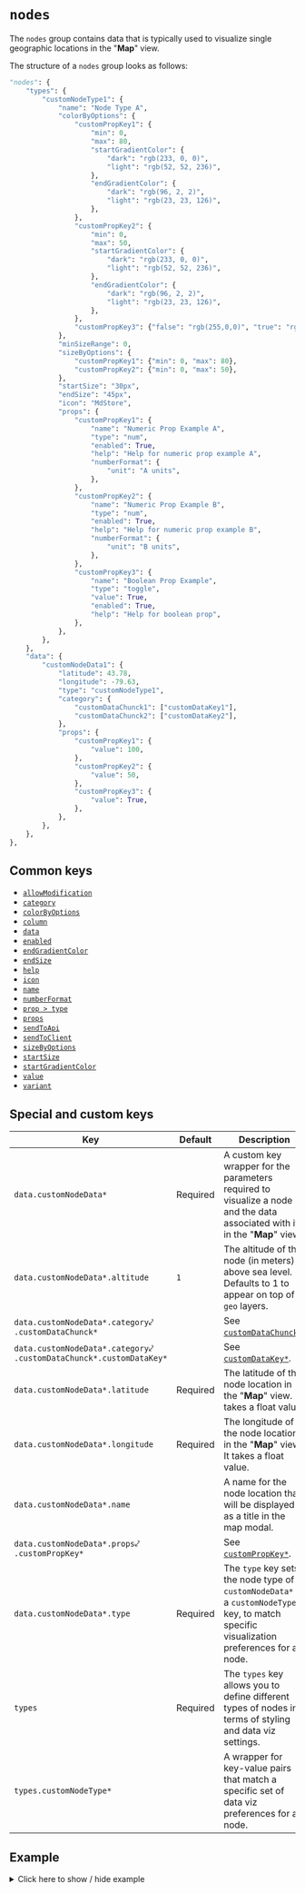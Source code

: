 # `nodes`
The `nodes` group contains data that is typically used to visualize single geographic locations in the "**Map**" view.

The structure of a `nodes` group looks as follows:
```py
"nodes": {
    "types": {
        "customNodeType1": {
            "name": "Node Type A",
            "colorByOptions": {
                "customPropKey1": {
                    "min": 0,
                    "max": 80,
                    "startGradientColor": {
                        "dark": "rgb(233, 0, 0)",
                        "light": "rgb(52, 52, 236)",
                    },
                    "endGradientColor": {
                        "dark": "rgb(96, 2, 2)",
                        "light": "rgb(23, 23, 126)",
                    },
                },
                "customPropKey2": {
                    "min": 0,
                    "max": 50,
                    "startGradientColor": {
                        "dark": "rgb(233, 0, 0)",
                        "light": "rgb(52, 52, 236)",
                    },
                    "endGradientColor": {
                        "dark": "rgb(96, 2, 2)",
                        "light": "rgb(23, 23, 126)",
                    },
                },
                "customPropKey3": {"false": "rgb(255,0,0)", "true": "rgb(0,255,0)"},
            },
            "minSizeRange": 0,
            "sizeByOptions": {
                "customPropKey1": {"min": 0, "max": 80},
                "customPropKey2": {"min": 0, "max": 50},
            },
            "startSize": "30px",
            "endSize": "45px",
            "icon": "MdStore",
            "props": {
                "customPropKey1": {
                    "name": "Numeric Prop Example A",
                    "type": "num",
                    "enabled": True,
                    "help": "Help for numeric prop example A",
                    "numberFormat": {
                        "unit": "A units",
                    },
                },
                "customPropKey2": {
                    "name": "Numeric Prop Example B",
                    "type": "num",
                    "enabled": True,
                    "help": "Help for numeric prop example B",
                    "numberFormat": {
                        "unit": "B units",
                    },
                },
                "customPropKey3": {
                    "name": "Boolean Prop Example",
                    "type": "toggle",
                    "value": True,
                    "enabled": True,
                    "help": "Help for boolean prop",
                },
            },
        },
    },
    "data": {
        "customNodeData1": {
            "latitude": 43.78,
            "longitude": -79.63,
            "type": "customNodeType1",
            "category": {
                "customDataChunck1": ["customDataKey1"],
                "customDataChunck2": ["customDataKey2"],
            },
            "props": {
                "customPropKey1": {
                    "value": 100,
                },
                "customPropKey2": {
                    "value": 50,
                },
                "customPropKey3": {
                    "value": True,
                },
            },
        },
    },
},
```

## Common keys
- [`allowModification`](../common_keys/common_keys.md#allowModification)
- [`category`](../common_keys/common_keys.md#category)
- [`colorByOptions`](../common_keys/common_keys.md#colorByOptions)
- [`column`](../common_keys/common_keys.md#column)
- [`data`](../common_keys/common_keys.md#data)
- [`enabled`](../common_keys/common_keys.md#enabled)
- [`endGradientColor`](../common_keys/common_keys.md#endGradientColor)
- [`endSize`](../common_keys/common_keys.md#endSize)
- [`help`](../common_keys/props.md#help)
- [`icon`](../common_keys/common_keys.md#icon)
- [`name`](../common_keys/common_keys.md#name)
- [`numberFormat`](../common_keys/common_keys.md#number-format)
- [`prop > type`](../common_keys/props.md#prop-type)
- [`props`](../common_keys/common_keys.md#props-short)
- [`sendToApi`](../common_keys/common_keys.md#sendToApi)
- [`sendToClient`](../common_keys/common_keys.md#sendToClient)
- [`sizeByOptions`](../common_keys/common_keys.md#sizeByOptions)
- [`startSize`](../common_keys/common_keys.md#startSize)
- [`startGradientColor`](../common_keys/common_keys.md#startGradientColor)
- [`value`](../common_keys/props.md#value)
- [`variant`](../common_keys/props.md#variant)

## Special and custom keys
Key | Default | Description
--- | ------- | -----------
<a name="node-data-point">`data.customNodeData*`</a> | Required | A custom key wrapper for the parameters required to visualize a node and the data associated with it in the "**Map**" view.
`data.customNodeData*.altitude` | `1` | The altitude of the node (in meters) above sea level. Defaults to 1 to appear on top of `geo` layers.
`data.customNodeData*.category`&swarhk;<br>`.customDataChunck*` | | See [`customDataChunck*`](categories.md#customDataChunck).
`data.customNodeData*.category`&swarhk;<br>`.customDataChunck*.customDataKey*` | | See [`customDataKey*`](categories.md#customDataKey).
`data.customNodeData*.latitude` | Required | The latitude of the node location in the "**Map**" view. It takes a float value.
`data.customNodeData*.longitude` | Required | The longitude of the node location in the "**Map**" view. It takes a float value.
`data.customNodeData*.name` | | A name for the node location that will be displayed as a title in the map modal.
`data.customNodeData*.props`&swarhk;<br>`.customPropKey*` | | See [`customPropKey*`](../common_keys/props.md#customPropKey).
`data.customNodeData*.type` | Required | The `type` key sets the node type of `customNodeData*` to a `customNodeType*` key, to match specific visualization preferences for a node.
`types` | Required | The `types` key allows you to define different types of nodes in terms of styling and data viz settings.
<a name="node-type">`types.customNodeType*`</a> | | A wrapper for key-value pairs that match a specific set of data viz preferences for a node.

## Example

<details>
  <summary>Click here to show / hide example</summary>

```py
"nodes": {
    "types": {
        "nodeTypeA": {
            "name": "Node Type A",
            "colorByOptions": {
                "numericPropExampleA": {
                    "min": 0,
                    "max": 80,
                    "startGradientColor": {
                        "dark": "rgb(233, 0, 0)",
                        "light": "rgb(52, 52, 236)",
                    },
                    "endGradientColor": {
                        "dark": "rgb(96, 2, 2)",
                        "light": "rgb(23, 23, 126)",
                    },
                },
                "numericPropExampleB": {
                    "min": 0,
                    "max": 50,
                    "startGradientColor": {
                        "dark": "rgb(233, 0, 0)",
                        "light": "rgb(52, 52, 236)",
                    },
                    "endGradientColor": {
                        "dark": "rgb(96, 2, 2)",
                        "light": "rgb(23, 23, 126)",
                    },
                },
                "booleanPropExample": {"false": "rgb(255,0,0)", "true": "rgb(0,255,0)"},
            },
            "minSizeRange": 0,
            "sizeByOptions": {
                "numericPropExampleA": {"min": 0, "max": 80},
                "numericPropExampleB": {"min": 0, "max": 50},
            },
            "startSize": "30px",
            "endSize": "45px",
            "icon": "MdStore",
            "props": {
                "numericPropExampleA": {
                    "name": "Numeric Prop Example A",
                    "type": "num",
                    "enabled": True,
                    "help": "Help for numeric prop example A",
                    "numberFormat": {
                        "unit": "A units",
                    },
                },
                "numericPropExampleB": {
                    "name": "Numeric Prop Example B",
                    "type": "num",
                    "enabled": True,
                    "help": "Help for numeric prop example B",
                    "numberFormat": {
                        "unit": "B units",
                    },
                },
                "booleanPropExample": {
                    "name": "Boolean Prop Example",
                    "type": "toggle",
                    "value": True,
                    "enabled": True,
                    "help": "Help for boolean prop",
                },
            },
        },
        "nodeTypeB": {
            "name": "Node Type B",
            "colorByOptions": {
                "numericPropExampleA": {
                    "min": 0,
                    "max": 1000,
                    "startGradientColor": {
                        "dark": "rgb(233, 0, 0)",
                        "light": "rgb(52, 52, 236)",
                    },
                    "endGradientColor": {
                        "dark": "rgb(96, 2, 2)",
                        "light": "rgb(23, 23, 126)",
                    },
                },
                "numericPropExampleB": {
                    "min": 0,
                    "max": 50,
                    "startGradientColor": {
                        "dark": "rgb(233, 0, 0)",
                        "light": "rgb(52, 52, 236)",
                    },
                    "endGradientColor": {
                        "dark": "rgb(96, 2, 2)",
                        "light": "rgb(23, 23, 126)",
                    },
                },
                "booleanPropExample": {"false": "rgb(233, 0, 0)", "true": "rgb(0, 233, 0)"},
            },
            "sizeByOptions": {
                "numericPropExampleA": {"min": 0, "max": 100},
                "numericPropExampleB": {"min": 0, "max": 250},
            },
            "startSize": "30px",
            "endSize": "45px",
            "icon": "BsBuilding",
            "props": {
                "numericPropExampleA": {
                    "name": "Numeric Prop Example A",
                    "type": "num",
                    "enabled": True,
                    "help": "Help for numeric prop example A",
                    "numberFormat": {
                        "unit": "A units",
                    },
                },
                "numericPropExampleB": {
                    "name": "Numeric Prop Example B",
                    "type": "num",
                    "enabled": True,
                    "help": "Help for numeric prop example B",
                    "numberFormat": {
                        "unit": "B units",
                    },
                },
                "booleanPropExample": {
                    "name": "Boolean Prop Example",
                    "type": "toggle",
                    "value": True,
                    "enabled": True,
                    "help": "Help for boolean prop",
                },
            },
        },
    },
    "data": {
        "node1": {
            "latitude": 43.78,
            "longitude": -79.63,
            "type": "nodeTypeA",
            "category": {
                "location": ["locCaOn"],
                "sku": ["SKU2", "SKU1"],
            },
            "props": {
                "numericPropExampleA": {
                    "value": 100,
                },
                "numericPropExampleB": {
                    "value": 50,
                },
                "booleanPropExample": {
                    "value": True,
                },
            },
        },
        "node2": {
            "latitude": 39.82,
            "longitude": -86.18,
            "type": "nodeTypeA",
            "category": {
                "location": ["locUsIn"],
                "sku": ["SKU2", "SKU1"],
            },
            "props": {
                "numericPropExampleA": {
                    "value": 80,
                },
                "numericPropExampleB": {
                    "value": 40,
                },
                "booleanPropExample": {
                    "value": True,
                },
            },
        },
        "node3": {
            "latitude": 42.89,
            "longitude": -85.68,
            "type": "nodeTypeB",
            "category": {
                "location": ["locUsMi"],
                "sku": ["SKU2", "SKU1"],
            },
            "props": {
                "numericPropExampleA": {
                    "value": 500,
                },
                "numericPropExampleB": {
                    "value": 150,
                },
                "booleanPropExample": {
                    "value": True,
                },
            },
        },
        "node4": {
            "latitude": 28.49,
            "longitude": -81.56,
            "type": "nodeTypeB",
            "category": {
                "location": ["locUsFl"],
                "sku": ["SKU2", "SKU1"],
            },
            "props": {
                "numericPropExampleA": {
                    "value": 1000,
                },
                "numericPropExampleB": {
                    "value": 250,
                },
                "booleanPropExample": {
                    "value": True,
                },
            },
        },
        "node5": {
            "latitude": 42.361176,
            "longitude": -71.084707,
            "type": "nodeTypeB",
            "category": {
                "location": ["locUsMa"],
                "sku": ["SKU2", "SKU1"],
            },
            "props": {
                "numericPropExampleA": {
                    "value": 1000,
                },
                "numericPropExampleB": {
                    "value": 250,
                },
                "booleanPropExample": {
                    "value": True,
                },
            },
        },
    },
}
```
</details>
